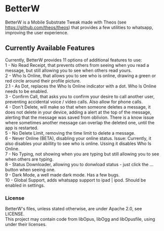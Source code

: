 # BetterW
  
BetterW is a Mobile Substrate Tweak made with Theos (see https://github.com/theos/theos) that provides a few utilities to whatsapp, improving the user experience.  

## Currently Available Features
Currently, BetterW provides 11 options of additional features to use:  
1 - No Read Receipt, that prevents others from seeing when you read a message, but still allowing you to see when others read yours.  
2 - Who Is Online, that allows you to see who is online, drawing a green or red circle around their profile picture.  
2.1 - As Dot, replaces the Who Is Online indicator with a dot. Who Is Online needs to be enabled.  
3 - Confirm Call, that asks you to confirm your desire to call another user, preventing accidental voice / video calls. Also allow for phone calls.  
4 - Don't Delete, will make so that when someone deletes a message, it does not delete in your device, adding a alert at the top of the message, alerting that the message was saved from oblivion. There is a know issue where sometimes another message can overlap the deleted one, until the app is restarted.  
5 - No Delete Limit, removing the time limit to delete a message.  
6 - Never Online (BETA), disabling your online status. Issue: Currently, it also disables your abillity to see who is online. Ussing it disables Who Is Online.  
7 - No Typing, not showing when you are typing but still allowing you to see when others are typing.  
8 - Status Downloader, allowing you to donwload status - just click the ... button when seeing one.   
9 - Dark Mode, a well made dark mode. Has a few bugs.  
10 - Global Support, adds whatsapp support to ipad | ipod. Should be enabled in settings.  

### License
BetterW's files, unless stated otherwise, are under Apache 2.0, see LICENSE.  
This project may contain code from libOpus, libOgg and libOpusfile, using under their licenses.   

